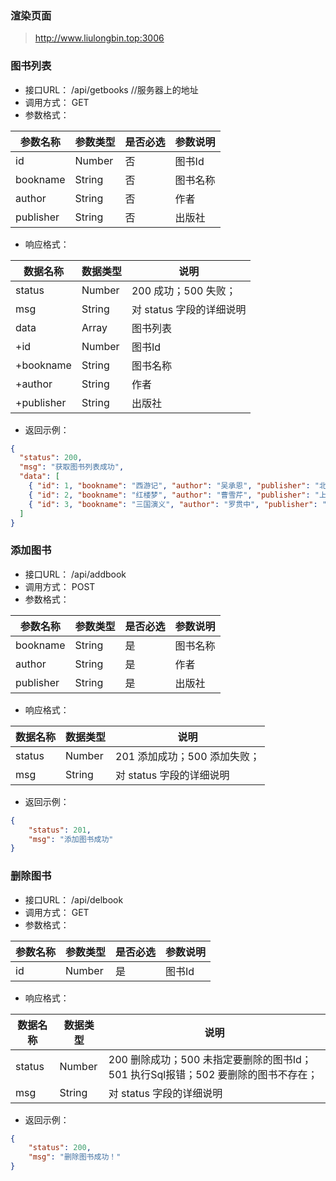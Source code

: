 ###  渲染页面

> http://www.liulongbin.top:3006



### 图书列表

+ 接口URL：  /api/getbooks  //服务器上的地址
+ 调用方式： GET
+ 参数格式：

| 参数名称  | 参数类型 | 是否必选 | 参数说明 |
| --------- | -------- | -------- | -------- |
| id        | Number   | 否       | 图书Id   |
| bookname  | String   | 否       | 图书名称 |
| author    | String   | 否       | 作者     |
| publisher | String   | 否       | 出版社   |

+ 响应格式：

| 数据名称   | 数据类型 | 说明                     |
| ---------- | -------- | ------------------------ |
| status     | Number   | 200 成功；500 失败；     |
| msg        | String   | 对 status 字段的详细说明 |
| data       | Array    | 图书列表                 |
| +id        | Number   | 图书Id                   |
| +bookname  | String   | 图书名称                 |
| +author    | String   | 作者                     |
| +publisher | String   | 出版社                   |

+ 返回示例：

```json
{
  "status": 200,
  "msg": "获取图书列表成功",
  "data": [
    { "id": 1, "bookname": "西游记", "author": "吴承恩", "publisher": "北京图书出版社" },
    { "id": 2, "bookname": "红楼梦", "author": "曹雪芹", "publisher": "上海图书出版社" },
    { "id": 3, "bookname": "三国演义", "author": "罗贯中", "publisher": "北京图书出版社" }
  ]
}

```





### 添加图书

+ 接口URL：  /api/addbook
+ 调用方式： POST
+ 参数格式：

| 参数名称  | 参数类型 | 是否必选 | 参数说明 |
| --------- | -------- | -------- | -------- |
| bookname  | String   | 是       | 图书名称 |
| author    | String   | 是       | 作者     |
| publisher | String   | 是       | 出版社   |

+ 响应格式：

| 数据名称 | 数据类型 | 说明                         |
| -------- | -------- | ---------------------------- |
| status   | Number   | 201 添加成功；500 添加失败； |
| msg      | String   | 对 status 字段的详细说明     |

+ 返回示例：

```json
{
    "status": 201,
    "msg": "添加图书成功"
}
```





### 删除图书

+ 接口URL：  /api/delbook
+ 调用方式： GET
+ 参数格式：

| 参数名称 | 参数类型 | 是否必选 | 参数说明 |
| -------- | -------- | -------- | -------- |
| id       | Number   | 是       | 图书Id   |

+ 响应格式：

| 数据名称 | 数据类型 | 说明                                                         |
| -------- | -------- | ------------------------------------------------------------ |
| status   | Number   | 200 删除成功；500 未指定要删除的图书Id；501 执行Sql报错；502 要删除的图书不存在； |
| msg      | String   | 对 status 字段的详细说明                                     |

+ 返回示例：

```json
{
    "status": 200,
    "msg": "删除图书成功！"
}
```


